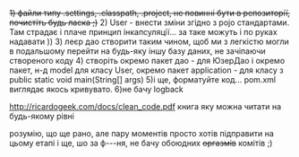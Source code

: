 ~~1) файли типу .settings, .classpath, .project, не повинні бути в репозиторії, почистіть будь ласка ;)~~
2) User - внести зміни згідно з pojo стандартами. Там страдає і плаче принцип інкапсуляції... за таке можуть і по руках надавати ))
3) леєр дао створити таким чином, щоб ми з легкістю могли  в подальшому перейти на будь-яку іншу базу даних, не зачіпаючи створеного коду
4) створіть окремо пакет дао - для ЮзерДао
і окремо пакет, н-д model для класу User, окремо пакет application - для класу з public static void main(String[] args)
5)і ще, форматуйте код... pom.xml виглядає якось кривувато.
6)не бачу logback



http://ricardogeek.com/docs/clean_code.pdf книга яку можна читати на будь-якому рівні

розумію, що ще рано, але пару моментів просто хотів підправити на цьому етапі
і ще, шо за ф---ня, не бачу обоюдних ~~оргазмів~~ комітів ;)
